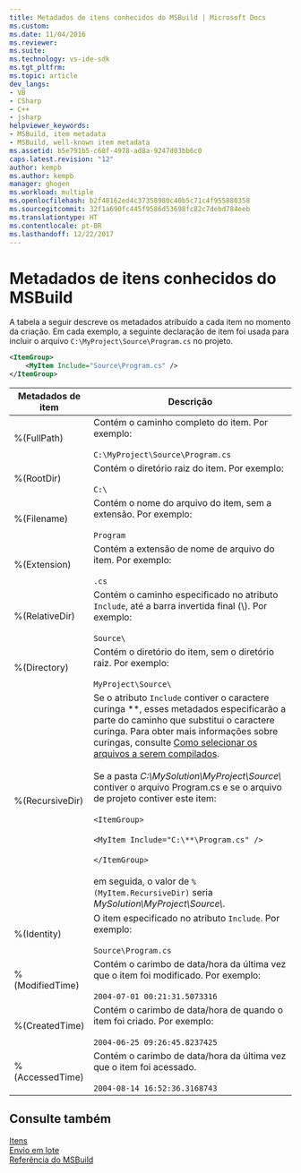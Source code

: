```yaml
---
title: Metadados de itens conhecidos do MSBuild | Microsoft Docs
ms.custom: 
ms.date: 11/04/2016
ms.reviewer: 
ms.suite: 
ms.technology: vs-ide-sdk
ms.tgt_pltfrm: 
ms.topic: article
dev_langs:
- VB
- CSharp
- C++
- jsharp
helpviewer_keywords:
- MSBuild, item metadata
- MSBuild, well-known item metadata
ms.assetid: b5e791b5-c68f-4978-ad8a-9247d03bb6c0
caps.latest.revision: "12"
author: kempb
ms.author: kempb
manager: ghogen
ms.workload: multiple
ms.openlocfilehash: b2f48162ed4c37358980c40b5c71c4f955880358
ms.sourcegitcommit: 32f1a690fc445f9586d53698fc82c7debd784eeb
ms.translationtype: HT
ms.contentlocale: pt-BR
ms.lasthandoff: 12/22/2017
---
```

# <a name="msbuild-well-known-item-metadata"></a>Metadados de itens conhecidos do MSBuild
A tabela a seguir descreve os metadados atribuído a cada item no momento da criação. Em cada exemplo, a seguinte declaração de item foi usada para incluir o arquivo `C:\MyProject\Source\Program.cs` no projeto.  
  
```xml  
<ItemGroup>  
    <MyItem Include="Source\Program.cs" />  
</ItemGroup>  
```  
  
|Metadados de item|Descrição|  
|-------------------|-----------------|  
|%(FullPath)|Contém o caminho completo do item. Por exemplo:<br /><br /> `C:\MyProject\Source\Program.cs`|  
|%(RootDir)|Contém o diretório raiz do item. Por exemplo:<br /><br /> `C:\`|  
|%(Filename)|Contém o nome do arquivo do item, sem a extensão. Por exemplo:<br /><br /> `Program`|  
|%(Extension)|Contém a extensão de nome de arquivo do item. Por exemplo:<br /><br /> `.cs`|  
|%(RelativeDir)|Contém o caminho especificado no atributo `Include`, até a barra invertida final (\\). Por exemplo:<br /><br /> `Source\`|  
|%(Directory)|Contém o diretório do item, sem o diretório raiz. Por exemplo:<br /><br /> `MyProject\Source\`|  
|%(RecursiveDir)|Se o atributo `Include` contiver o caractere curinga \*\*, esses metadados especificarão a parte do caminho que substitui o caractere curinga. Para obter mais informações sobre curingas, consulte [Como selecionar os arquivos a serem compilados](../msbuild/how-to-select-the-files-to-build.md).<br /><br /> Se a pasta *C:\MySolution\MyProject\Source\\* contiver o arquivo Program.cs e se o arquivo de projeto contiver este item:<br /><br /> `<ItemGroup>`<br /><br /> `<MyItem Include="C:\**\Program.cs" />`<br /><br /> `</ItemGroup>`<br /><br /> em seguida, o valor de `%(MyItem.RecursiveDir)` seria *MySolution\MyProject\Source\\*.|  
|%(Identity)|O item especificado no atributo `Include`. Por exemplo:<br /><br /> `Source\Program.cs`|  
|%(ModifiedTime)|Contém o carimbo de data/hora da última vez que o item foi modificado. Por exemplo:<br /><br /> `2004-07-01 00:21:31.5073316`|  
|%(CreatedTime)|Contém o carimbo de data/hora de quando o item foi criado. Por exemplo:<br /><br /> `2004-06-25 09:26:45.8237425`|  
|%(AccessedTime)|Contém o carimbo de data/hora da última vez que o item foi acessado.<br /><br /> `2004-08-14 16:52:36.3168743`|  
  
## <a name="see-also"></a>Consulte também  
 [Itens](../msbuild/msbuild-items.md)   
 [Envio em lote](../msbuild/msbuild-batching.md)   
 [Referência do MSBuild](../msbuild/msbuild-reference.md)